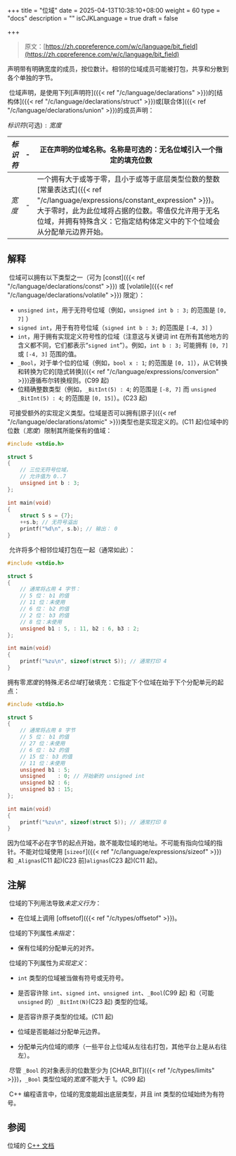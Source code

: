 +++
title = "位域"
date = 2025-04-13T10:38:10+08:00
weight = 60
type = "docs"
description = ""
isCJKLanguage = true
draft = false

+++

> 原文：[https://zh.cppreference.com/w/c/language/bit_field](https://zh.cppreference.com/w/c/language/bit_field)

​	声明带有明确宽度的成员，按位数计。相邻的位域成员可能被打包，共享和分散到各个单独的字节。

​	位域声明，是使用下列[声明符]({{< ref "/c/language/declarations" >}})的[结构体]({{< ref "/c/language/declarations/struct" >}})或[联合体]({{< ref "/c/language/declarations/union" >}})的成员声明：

*标识符*(可选) `:` *宽度*

| *标识符* | -    | 正在声明的位域名称。名称是可选的：无名位域引入一个指定的填充位数 |
| -------- | ---- | ------------------------------------------------------------ |
| *宽度*   | -    | 一个拥有大于或等于零，且小于或等于底层类型位数的整数[常量表达式]({{< ref "/c/language/expressions/constant_expression" >}})。大于零时，此为此位域将占据的位数。零值仅允许用于无名位域，并拥有特殊含义：它指定结构体定义中的下个位域会从分配单元边界开始。 |

## 解释

​	位域可以拥有以下类型之一（可为 [const]({{< ref "/c/language/declarations/const" >}}) 或 [volatile]({{< ref "/c/language/declarations/volatile" >}}) 限定）：

- `unsigned int`，用于无符号位域（例如，`unsigned int b : 3;` 的范围是 `[0, 7]` ）
- `signed int`，用于有符号位域（`signed int b : 3;` 的范围是 `[-4, 3]` ）
- `int`，用于拥有实现定义符号性的位域（注意这与关键词 int 在所有其他地方的含义都不同，它们都表示“`signed int`”）。例如，`int b : 3;` 可能拥有 `[0, 7]` 或 `[-4, 3]` 范围的值。
- `_Bool`，对于单个位的位域（例如，`bool x : 1`; 的范围是 `[0, 1]`），从它转换和转换为它的[隐式转换]({{< ref "/c/language/expressions/conversion" >}})遵循布尔转换规则。(C99 起)
- 位精确整数类型（例如，`_BitInt(5) : 4`; 的范围是 `[-8, 7]` 而 `unsigned _BitInt(5) : 4`; 的范围是 `[0, 15]`）。(C23 起)

​	可接受额外的实现定义类型。位域是否可以拥有[原子]({{< ref "/c/language/declarations/atomic" >}})类型也是实现定义的。(C11 起)位域中的位数（*宽度*）限制其所能保有的值域：

```c
#include <stdio.h>
 
struct S
{
    // 三位无符号位域，
    // 允许值为 0..7
    unsigned int b : 3;
};
 
int main(void)
{
    struct S s = {7};
    ++s.b; // 无符号溢出
    printf("%d\n", s.b); // 输出： 0
}
```

​	允许将多个相邻位域打包在一起（通常如此）：

```c
#include <stdio.h>
 
struct S
{
    // 通常将占用 4 字节：
    // 5 位： b1 的值
    // 11 位：未使用
    // 6 位： b2 的值
    // 2 位： b3 的值
    // 8 位：未使用
    unsigned b1 : 5, : 11, b2 : 6, b3 : 2;
};
 
int main(void)
{
    printf("%zu\n", sizeof(struct S)); // 通常打印 4
}
```

​	拥有零*宽度* ﻿的特殊*无名位域* ﻿打破填充：它指定下个位域在始于下个分配单元的起点：

```c
#include <stdio.h>
 
struct S
{
    // 通常将占用 8 字节
    // 5 位： b1 的值
    // 27 位：未使用
    // 6 位： b2 的值
    // 15 位： b3 的值
    // 11 位：未使用
    unsigned b1 : 5;
    unsigned    : 0; // 开始新的 unsigned int
    unsigned b2 : 6;
    unsigned b3 : 15;
};
 
int main(void)
{
    printf("%zu\n", sizeof(struct S)); // 通常打印 8
}
```

​	因为位域不必在字节的起点开始，故不能取位域的地址。不可能有指向位域的指针。不能对位域使用 [`sizeof`]({{< ref "/c/language/expressions/sizeof" >}}) 和 `_Alignas`(C11 起)(C23 前)`alignas`(C23 起)(C11 起)。

## 注解

​	位域的下列用法导致*未定义行为*：

- 在位域上调用 [offsetof]({{< ref "/c/types/offsetof" >}})。

​	位域的下列属性*未指定*：

- 保有位域的分配单元的对齐。

​	位域的下列属性为*实现定义*：

- `int` 类型的位域被当做有符号或无符号。
- 是否容许除 `int`、`signed int`、`unsigned int`、`_Bool`(C99 起) 和（可能 `unsigned` 的）`_BitInt(N)`(C23 起) 类型的位域。
- 是否容许原子类型的位域。(C11 起)

- 位域是否能越过分配单元边界。
- 分配单元内位域的顺序（一些平台上位域从左往右打包，其他平台上是从右往左）。

​	尽管 `_Bool` 的对象表示的位数至少为 [CHAR_BIT]({{< ref "/c/types/limits" >}})，`_Bool` 类型位域的*宽度* ﻿不能大于 1。(C99 起)

​	C++ 编程语言中，位域的宽度能超出底层类型，并且 int 类型的位域始终为有符号。

## 参阅

位域的 [C++ 文档](https://zh.cppreference.com/w/cpp/language/bit_field)
